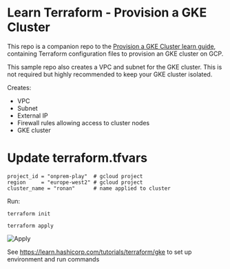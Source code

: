 # Learn Terraform - Provision a GKE Cluster

This repo is a companion repo to the [Provision a GKE Cluster learn guide](https://learn.hashicorp.com/terraform/kubernetes/provision-gke-cluster), containing Terraform configuration files to provision an GKE cluster on GCP.

This sample repo also creates a VPC and subnet for the GKE cluster. This is not
required but highly recommended to keep your GKE cluster isolated.

Creates:

- VPC
- Subnet
- External IP
- Firewall rules allowing access to cluster nodes
- GKE cluster


# Update terraform.tfvars

```
project_id = "onprem-play"  # gcloud project
region     = "europe-west2" # gcloud project
cluster_name = "ronan"      # name applied to cluster
```

Run:

```
terraform init
```

```
terraform apply
```

![Apply](/images/apply.png)

See https://learn.hashicorp.com/tutorials/terraform/gke to set up environment and run commands


